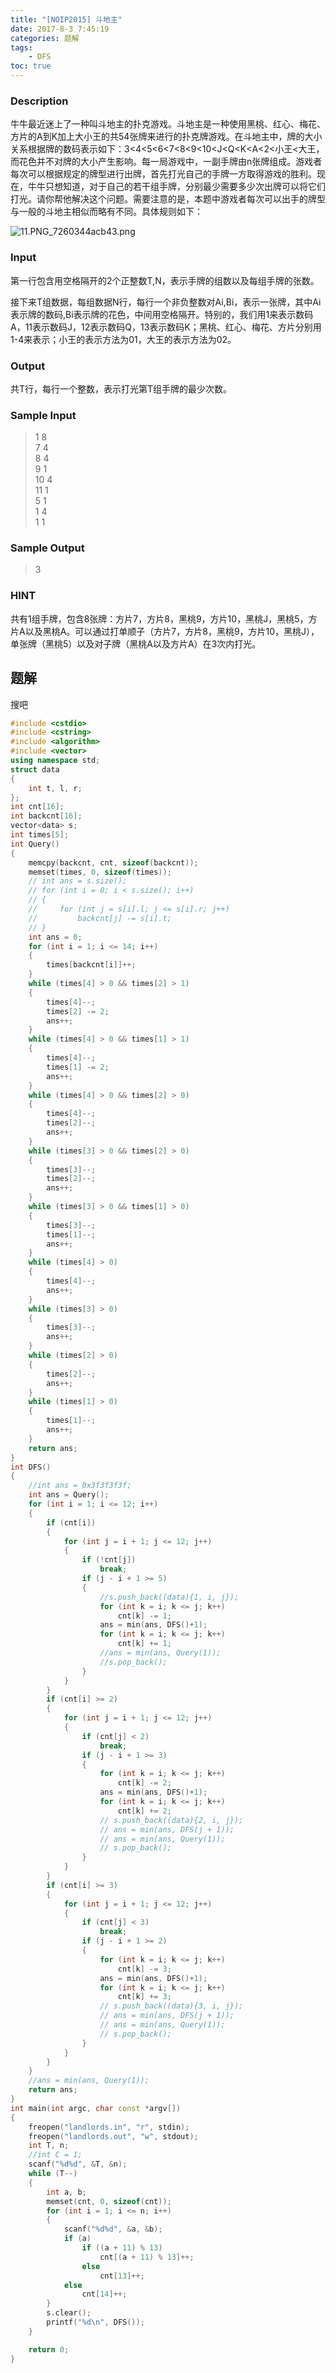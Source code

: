 ```yaml
---
title: "[NOIP2015] 斗地主"
date: 2017-8-3 7:45:19
categories: 题解
tags:
    - DFS
toc: true
---
```


### Description
牛牛最近迷上了一种叫斗地主的扑克游戏。斗地主是一种使用黑桃、红心、梅花、方片的A到K加上大小王的共54张牌来进行的扑克牌游戏。在斗地主中，牌的大小关系根据牌的数码表示如下：3\<4\<5\<6\<7\<8\<9\<10\<J\<Q\<K\<A\<2\<小王\<大王，而花色并不对牌的大小产生影响。每一局游戏中，一副手牌由n张牌组成。游戏者每次可以根据规定的牌型进行出牌，首先打光自己的手牌一方取得游戏的胜利。现在，牛牛只想知道，对于自己的若干组手牌，分别最少需要多少次出牌可以将它们打光。请你帮他解决这个问题。需要注意的是，本题中游戏者每次可以出手的牌型与一般的斗地主相似而略有不同。具体规则如下： 

<!--more-->

![11.PNG_7260344acb43.png](https://moetu.fastmirror.org/images/2017/08/03/11.PNG_7260344acb43.png)


### Input
第一行包含用空格隔开的2个正整数T,N，表示手牌的组数以及每组手牌的张数。

接下来T组数据，每组数据N行，每行一个非负整数对Ai,Bi，表示一张牌，其中Ai表示牌的数码,Bi表示牌的花色，中间用空格隔开。特别的，我们用1来表示数码A，11表示数码J，12表示数码Q，13表示数码K；黑桃、红心、梅花、方片分别用1-4来表示；小王的表示方法为01，大王的表示方法为02。
 
### Output
共T行，每行一个整数，表示打光第T组手牌的最少次数。

### Sample Input
>1 8  
7 4  
8 4  
9 1  
10 4  
11 1  
5 1  
1 4  
1 1  
### Sample Output
>3  

### HINT
 

共有1组手牌，包含8张牌：方片7，方片8，黑桃9，方片10，黑桃J，黑桃5，方片A以及黑桃A。可以通过打单顺子（方片7，方片8，黑桃9，方片10，黑桃J），单张牌（黑桃5）以及对子牌（黑桃A以及方片A）在3次内打光。


## 题解

搜吧  

```c++
#include <cstdio>
#include <cstring>
#include <algorithm>
#include <vector>
using namespace std;
struct data
{
    int t, l, r;
};
int cnt[16];
int backcnt[16];
vector<data> s;
int times[5];
int Query()
{
    memcpy(backcnt, cnt, sizeof(backcnt));
    memset(times, 0, sizeof(times));
    // int ans = s.size();
    // for (int i = 0; i < s.size(); i++)
    // {
    //     for (int j = s[i].l; j <= s[i].r; j++)
    //         backcnt[j] -= s[i].t;
    // }
    int ans = 0;
    for (int i = 1; i <= 14; i++)
    {
        times[backcnt[i]]++;
    }
    while (times[4] > 0 && times[2] > 1)
    {
        times[4]--;
        times[2] -= 2;
        ans++;
    }
    while (times[4] > 0 && times[1] > 1)
    {
        times[4]--;
        times[1] -= 2;
        ans++;
    }
    while (times[4] > 0 && times[2] > 0)
    {
        times[4]--;
        times[2]--;
        ans++;
    }
    while (times[3] > 0 && times[2] > 0)
    {
        times[3]--;
        times[2]--;
        ans++;
    }
    while (times[3] > 0 && times[1] > 0)
    {
        times[3]--;
        times[1]--;
        ans++;
    }
    while (times[4] > 0)
    {
        times[4]--;
        ans++;
    }
    while (times[3] > 0)
    {
        times[3]--;
        ans++;
    }
    while (times[2] > 0)
    {
        times[2]--;
        ans++;
    }
    while (times[1] > 0)
    {
        times[1]--;
        ans++;
    }
    return ans;
}
int DFS()
{
    //int ans = 0x3f3f3f3f;
    int ans = Query();
    for (int i = 1; i <= 12; i++)
    {
        if (cnt[i])
        {
            for (int j = i + 1; j <= 12; j++)
            {
                if (!cnt[j])
                    break;
                if (j - i + 1 >= 5)
                {
                    //s.push_back((data){1, i, j});
                    for (int k = i; k <= j; k++)
                        cnt[k] -= 1;
                    ans = min(ans, DFS()+1);
                    for (int k = i; k <= j; k++)
                        cnt[k] += 1;
                    //ans = min(ans, Query(1));
                    //s.pop_back();
                }
            }
        }
        if (cnt[i] >= 2)
        {
            for (int j = i + 1; j <= 12; j++)
            {
                if (cnt[j] < 2)
                    break;
                if (j - i + 1 >= 3)
                {
                    for (int k = i; k <= j; k++)
                        cnt[k] -= 2;
                    ans = min(ans, DFS()+1);
                    for (int k = i; k <= j; k++)
                        cnt[k] += 2;
                    // s.push_back((data){2, i, j});
                    // ans = min(ans, DFS(j + 1));
                    // ans = min(ans, Query(1));
                    // s.pop_back();
                }
            }
        }
        if (cnt[i] >= 3)
        {
            for (int j = i + 1; j <= 12; j++)
            {
                if (cnt[j] < 3)
                    break;
                if (j - i + 1 >= 2)
                {
                    for (int k = i; k <= j; k++)
                        cnt[k] -= 3;
                    ans = min(ans, DFS()+1);
                    for (int k = i; k <= j; k++)
                        cnt[k] += 3;
                    // s.push_back((data){3, i, j});
                    // ans = min(ans, DFS(j + 1));
                    // ans = min(ans, Query(1));
                    // s.pop_back();
                }
            }
        }
    }
    //ans = min(ans, Query(1));
    return ans;
}
int main(int argc, char const *argv[])
{
    freopen("landlords.in", "r", stdin);
    freopen("landlords.out", "w", stdout);
    int T, n;
    //int C = 1;
    scanf("%d%d", &T, &n);
    while (T--)
    {
        int a, b;
        memset(cnt, 0, sizeof(cnt));
        for (int i = 1; i <= n; i++)
        {
            scanf("%d%d", &a, &b);
            if (a)
                if ((a + 11) % 13)
                    cnt[(a + 11) % 13]++;
                else
                    cnt[13]++;
            else
                cnt[14]++;
        }
        s.clear();
        printf("%d\n", DFS());
    }

    return 0;
}
```